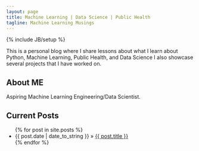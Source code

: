 ```yaml
---
layout: page
title: Machine Learning | Data Science | Public Health
tagline: Machine Learning Musings
---
```

{% include JB/setup %}

This is a personal blog where I share lessons about what I learn about Python, Machine Learning, Public Health, and Data Science
I also showcase several projects that I have worked on. 

## About ME

Aspiring Machine Learning Engineering/Data Scientist.

    
## Current Posts
<ul class="posts">
  {% for post in site.posts %}
    <li><span>{{ post.date | date_to_string }}</span> &raquo; <a href="{{ BASE_PATH }}{{ post.url }}">{{ post.title }}</a></li>
  {% endfor %}
</ul>